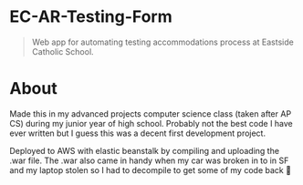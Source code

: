 # EC-AR-Testing-Form
> Web app for automating testing accommodations process at Eastside Catholic School.  

# About
Made this in my advanced projects computer science class (taken after AP CS) during my junior year of high school.
Probably not the best code I have ever written but I guess this was a decent first development project. 
  
Deployed to AWS with elastic beanstalk by compiling and uploading the .war file.
The .war also came in handy when my car was broken in to in SF and my laptop stolen so I had to decompile to get some of my code back 🤣 
